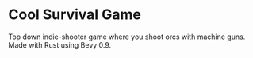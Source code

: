# Cool Survival Game

Top down indie-shooter game where you shoot orcs with machine guns. Made with Rust using Bevy 0.9.

